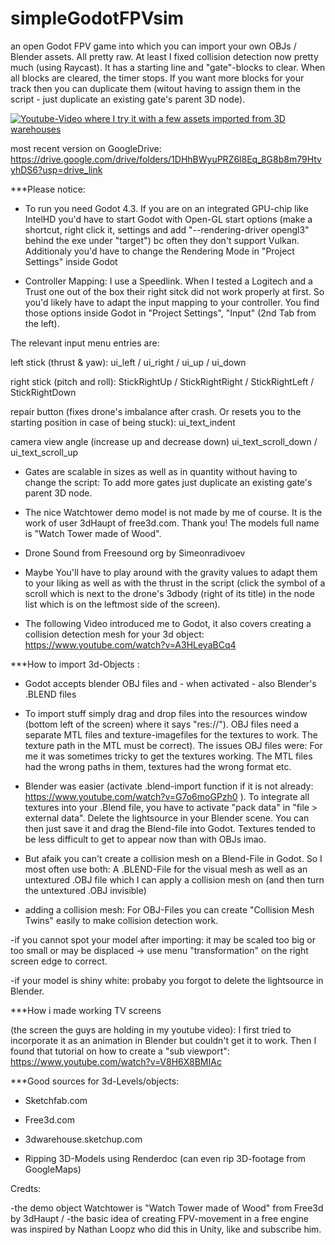 # simpleGodotFPVsim
an open Godot FPV game into which you can import your own OBJs / Blender assets. All pretty raw. At least I fixed collision detection now pretty much (using Raycast). It has a starting line and "gate"-blocks to clear. When all blocks are cleared, the timer stops. If you want more blocks for your track then you can duplicate them (witout having to assign them in the script - just duplicate an existing gate's parent 3D node).

[![Youtube-Video where I try it with a few assets imported from 3D warehouses](http://img.youtube.com/vi/YDV4oYfQaaI/1.jpg)](https://www.youtube.com/watch?v=YDV4oYfQaaI)

most recent version on GoogleDrive: https://drive.google.com/drive/folders/1DHhBWyuPRZ6l8Eq_8G8b8m79HtvyhDS6?usp=drive_link

***Please notice:

- To run you need Godot 4.3. If you are on an integrated GPU-chip like IntelHD you'd have to start Godot with Open-GL start options (make a shortcut, right click it, settings and add "--rendering-driver opengl3" behind the exe under "target") bc often they don't support Vulkan. Additionaly you'd have to change the Rendering Mode in "Project Settings" inside Godot

- Controller Mapping: I use a Speedlink. When I tested a Logitech and a Trust one out of the box their right sitck did not work properly at first. So you'd likely have to adapt the input mapping to your controller. You find those options inside Godot in "Project Settings", "Input" (2nd Tab from the left). 

The relevant input menu entries are:


left stick (thrust & yaw):
ui_left /
ui_right /
ui_up /
ui_down


right stick (pitch and roll):
StickRightUp /
StickRightRight /
StickRightLeft /
StickRightDown


repair button (fixes drone's imbalance after crash. Or resets you to the starting position in case of being stuck):
ui_text_indent


camera view angle (increase up and decrease down)
ui_text_scroll_down /
ui_text_scroll_up


- Gates are scalable in sizes as well as in quantity without having to change the script: To add more gates just duplicate an existing gate's parent 3D node.

- The nice Watchtower demo model is not made by me of course. It is the work of user 3dHaupt of free3d.com. Thank you! The models full name is "Watch Tower made of Wood".

- Drone Sound from Freesound org by Simeonradivoev
 
- Maybe You'll have to play around with the gravity values to adapt them to your liking as well as with the thrust in the script (click the symbol of a scroll which is next to the drone's 3dbody (right of its title) in the node list which is on the leftmost side of the screen).

- The following Video introduced me to Godot, it also covers creating a collision detection mesh for your 3d object: https://www.youtube.com/watch?v=A3HLeyaBCq4


***How to import 3d-Objects :

- Godot accepts blender OBJ files and - when activated - also Blender's .BLEND files 

- To import stuff simply drag and drop files into the resources window (bottom left of the screen) where it says "res://"). OBJ files need a separate MTL files and texture-imagefiles for the textures to work. The texture path in the MTL must be correct). The issues OBJ files were: For me it was sometimes tricky to get the textures working. The MTL files had the wrong paths in them, textures had the wrong format etc.

- Blender was easier (activate .blend-import function if it is not already: https://www.youtube.com/watch?v=G7o6moGPzh0 ). To integrate all textures into your .Blend file, you have to activate "pack data" in "file > external data". Delete the lightsource in your Blender scene. You can then just save it and drag the Blend-file into Godot. Textures tended to be less difficult to get to appear now than with OBJs imao.

- But afaik you can't create a collision mesh on a Blend-File in Godot. So I most often use both: A .BLEND-File for the visual mesh as well as an untextured .OBJ file which I can apply a collision mesh on (and then turn the untextured .OBJ invisible)

- adding a collision mesh: For OBJ-Files you can create "Collision Mesh Twins" easily to make collision detection work. 

-if you cannot spot your model after importing: it may be scaled too big or too small or may be displaced -> use menu "transformation" on the right screen edge to correct.

-if your model is shiny white: probaby you forgot to delete the lightsource in Blender.




***How i made working TV screens 

(the screen the guys are holding in my youtube video):
I first tried to incorporate it as an animation in Blender but couldn't get it to work. Then I found that tutorial on how to create a "sub viewport":
https://www.youtube.com/watch?v=V8H6X8BMIAc



***Good sources for 3d-Levels/objects:

- Sketchfab.com

- Free3d.com

- 3dwarehouse.sketchup.com

- Ripping 3D-Models using Renderdoc (can even rip 3D-footage from GoogleMaps)





Credts:

-the demo object Watchtower is "Watch Tower made of Wood" from Free3d by 3dHaupt /
-the basic idea of creating FPV-movement in a free engine was inspired by Nathan Loopz who did this in Unity, like and subscribe him. 
